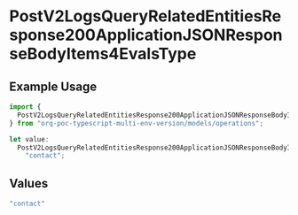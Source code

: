 # PostV2LogsQueryRelatedEntitiesResponse200ApplicationJSONResponseBodyItems4EvalsType

## Example Usage

```typescript
import {
  PostV2LogsQueryRelatedEntitiesResponse200ApplicationJSONResponseBodyItems4EvalsType,
} from "orq-poc-typescript-multi-env-version/models/operations";

let value:
  PostV2LogsQueryRelatedEntitiesResponse200ApplicationJSONResponseBodyItems4EvalsType =
    "contact";
```

## Values

```typescript
"contact"
```